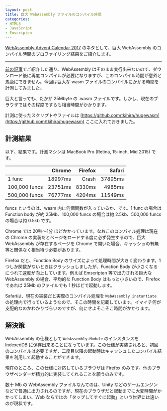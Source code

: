 ```yaml
---
layout: post
title: 巨大 WebAssembly ファイルのコンパイル時間
categories:
- HTML5
- JavaScript
- Emscripten
---
```

[WebAssembly Advent Calendar 2017](https://qiita.com/advent-calendar/2017/webassembly) のネタとして、巨大 WebAssembly のコンパイル時間のプロファイリング結果をご紹介します。



----

[前の記事](/2017-11-06-WebAssembly-Basics)でご紹介した通り、WebAssembly はそのまま実行出来ないので、ダウンロード後に再度コンパイルが必要になりますが、このコンパイル時間が意外と馬鹿にできません。今回は巨大な wasm ファイルのコンパイルにかかる時間を計測してみました。

巨大と言っても、たかが 25Mbyte の .wasm ファイルです。しかし、現在のブラウザではその程度ですらも相当時間がかかります。

計測に使ったスクリプトやファイルは [https://github.com/tkihira/hugewasm](https://github.com/tkihira/hugewasm) ここに入れておきました。


## 計測結果

以下、結果です。計測マシンは MacBook Pro (Retina, 15-inch, Mid 2015) です。

|             | Chrome  | Firefox | Safari  |
|-------------|--------:|--------:|--------:|
|1 func       |18997ms  |Crash    |37895ms  |
|100,000 funcs|23751ms  |8330ms   |4985ms   |
|500,000 funcs|76777ms  |4204ms   |11549ms  |

funcs というのは、wasm 内に何個関数が入っているか、です。1 func の場合は Function body が約 25Mb、100,000 funcs の場合は約 2.5kb、500,000 funcs の場合は約 0.5kb です。

Chrome では 20秒〜1分 ほどかかっています。なおこのコンパイル処理は現在の Chrome の実装だとページをロードする度に必ず発生するので、巨大 WebAssembly が存在するページを Chrome で開いた場合、キャッシュの有無等と関係なく相当待つ必要があります。

Firefox だと、Function Body のサイズによって処理時間が大きく変わります。1 つしか関数がないときはクラッシュしましたが、Function Body が小さくなるにつれて速度が向上しています。例えば Emscripten 等で出力される巨大な WebAssembly の場合、平均的な Function Body はもっと小さいので、Firefox であれば 25Mb のファイルでも 1 秒ほどで起動します。

Safariは、現在の実装だと実際のコンパイル処理を `WebAssembly.instantiate` の処理内で行っているようなので、そこの時間を記載しています。イマイチ何が支配的なのかわかりづらいのですが、何にせよそこそこ時間がかかります。


## 解決策

WebAssembly の仕様として `WebAssembly.Module` のインスタンスを IndexedDB に保存出来ることになっています。この仕様が実装されると、初回のコンパイルは必要ですが、二度目以降の起動時はキャッシュしたコンパイル結果を利用して起動することができます。

現在のところ、この仕様に対応しているブラウザは Firefox のみです。他のブラウザベンダーが精力的に実装してくれることを願うのみです。

数十 Mb の WebAssembly ファイルなんてのは、Unity などのゲームエンジンなどで普通に出力されるのですが、現在のブラウザだと起動までに大変時間がかかってしまい、Web ならではの「タップしてすぐに起動」という世界には遠いのが現状です。


